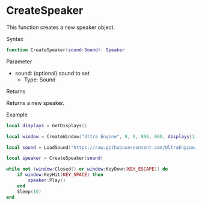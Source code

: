 # CreateSpeaker

This function creates a new speaker object.

Syntax
```lua
function CreateSpeaker(sound:Sound): Speaker
```

Parameter
- sound: (optional) sound to set
  - Type: Sound

Returns

Returns a new speaker.

Example

```lua
local displays = GetDisplays()

local window = CreateWindow("Ultra Engine", 0, 0, 800, 600, displays[1], WINDOW_TITLEBAR | WINDOW_CENTER)

local sound = LoadSound("https://raw.githubusercontent.com/UltraEngine/Documentation/master/Assets/Sound/notification.wav")

local speaker = CreateSpeaker(sound)

while not (window:Closed() or window:KeyDown(KEY_ESCAPE)) do
    if window:KeyHit(KEY_SPACE) then
        speaker:Play()
    end
    Sleep(16)
end
```
